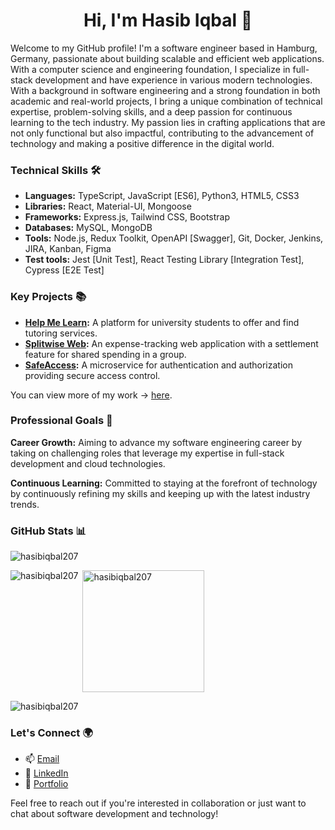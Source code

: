 <h1 align="center">Hi, I'm Hasib Iqbal 👋</h1>

<p align="left">Welcome to my GitHub profile! I'm a software engineer based in Hamburg, Germany, passionate about building scalable and efficient web applications. With a computer science and engineering foundation, I specialize in full-stack development and have experience in various modern technologies. With a background in software engineering and a strong foundation in both academic and real-world projects, I bring a unique combination of technical expertise, problem-solving skills, and a deep passion for continuous learning to the tech industry. My passion lies in crafting applications that are not only functional but also impactful, contributing to the advancement of technology and making a positive difference in the digital world.</p>

<!-- Skills -->
<h3 align="left">Technical Skills 🛠️</h3>

- **Languages:** TypeScript, JavaScript [ES6], Python3, HTML5, CSS3
- **Libraries:** React, Material-UI, Mongoose
- **Frameworks:** Express.js, Tailwind CSS, Bootstrap
- **Databases:** MySQL, MongoDB
- **Tools:** Node.js, Redux Toolkit, OpenAPI [Swagger], Git, Docker, Jenkins, JIRA, Kanban, Figma
- **Test tools:** Jest [Unit Test], React Testing Library [Integration Test], Cypress [E2E Test]
  
<!-- Projects -->
<h3 align="left">Key Projects 📚</h3>

- **[Help Me Learn](https://github.com/hasibiqbal207/help-me-learn):** A platform for university students to offer and find tutoring services.
- **[Splitwise Web](https://github.com/hasibiqbal207/splitwise-web):** An expense-tracking web application with a settlement feature for shared spending in a group.
- **[SafeAccess](https://github.com/hasibiqbal207/authentication-authorization):** A microservice for authentication and authorization providing secure access control.

You can view more of my work -> [here](https://github.com/hasibiqbal207?tab=repositories).

<!-- Professional Goals -->
<h3 align="left">Professional Goals 🚀</h3>

**Career Growth:** Aiming to advance my software engineering career by taking on challenging roles that leverage my expertise in full-stack development and cloud technologies.

**Continuous Learning:** Committed to staying at the forefront of technology by continuously refining my skills and keeping up with the latest industry trends.

<!-- Github Stats -->
<h3 align="left">GitHub Stats 📊</h3>
<p align="left"> <img src="https://visitcount.itsvg.in/api?id=hasibiqbal207&icon=0&color=0" alt="hasibiqbal207" /> </p>

<p><img align="left" src="https://github-readme-stats.vercel.app/api?username=hasibiqbal207&theme=default&hide_border=false&include_all_commits=false&count_private=false&rank_icon=github" alt="hasibiqbal207" /></p>

<p>&nbsp;<img align="center" src="https://github-readme-stats.vercel.app/api/top-langs/?username=hasibiqbal207&theme=default&hide_border=false&include_all_commits=false&count_private=false&layout=compact" alt="hasibiqbal207" height="195vw" /></p>

<p><img align="center" src="https://github-readme-streak-stats.herokuapp.com/?user=hasibiqbal207&theme=default&hide_border=false" alt="hasibiqbal207" /></p>


<!-- Let's Connect -->
<h3 align="left">Let's Connect 🌍</h3>

- 📫 [Email](mailto:hasibiqbal207@gmail.com)
- 🔗 [LinkedIn](https://www.linkedin.com/in/hasib-iqbal/)
- 🔗 [Portfolio](https://hasibiqbal.dev)

Feel free to reach out if you're interested in collaboration or just want to chat about software development and technology! 
